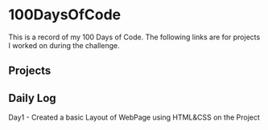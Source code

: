 # 100DaysOfCode
This is a record of my 100 Days of Code. The following links are for projects I worked on during the challenge.

## Projects



## Daily Log
Day1 - Created a basic Layout of WebPage using HTML&CSS on the Project
